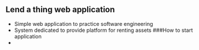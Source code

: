 ## Lend a thing web application
* Simple web application to practice software engineering
* System dedicated to provide platform for renting assets 
###How to start application
*

